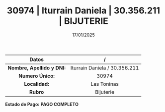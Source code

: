﻿---
title: 30974 | Iturrain Daniela | 30.356.211 | BIJUTERIE
date: 17/01/2025
draft: false
tags: ['las-toninas', 'titular', 'bijuterie']
---

|          **Datos**          |  /  |
|:---------------------------:|:---:|
| **Nombre, Apellido y DNI:** | Iturrain Daniela / 30.356.211 |
|      **Numero Único:**      | 30974 |
|        **Localidad:**       | Las Toninas |
|          **Rubro**          | Bijuterie |

**Estado de Pago:** **PAGO COMPLETO**
